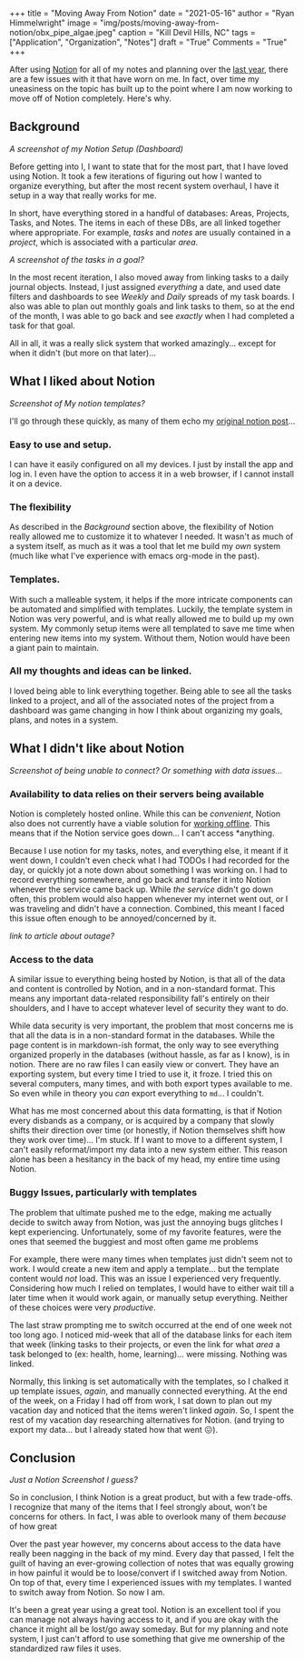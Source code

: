 +++
title   = "Moving Away From Notion"
date    = "2021-05-16"
author  = "Ryan Himmelwright"
image   = "img/posts/moving-away-from-notion/obx_pipe_algae.jpeg"
caption = "Kill Devil Hills, NC"
tags    = ["Application", "Organization", "Notes"]
draft   = "True"
Comments = "True"
+++

After using [Notion](https://notion.so) for all of my notes and planning over
the [last year](/post/trying-notion/), there are a few issues with it that have
worn on me.  In fact, over time my uneasiness on the topic has built up to the
point where I am now working to move off of Notion completely. Here's why.

<!--more-->

## Background

*A screenshot of my Notion Setup (Dashboard)*

Before getting into I, I want to state that for the most part, that I have loved
using Notion. It took a few iterations of figuring out how I wanted to organize
everything, but after the most recent system overhaul, I have it setup in a way
that really works for me.

In short, have everything stored in a handful of databases: Areas, Projects,
Tasks, and Notes.  The items in each of these DBs, are all linked together where
appropriate. For example, *tasks* and *notes* are usually contained in a
*project*, which is associated with a particular *area*.

*A screenshot of the tasks in a goal?*

In the most recent iteration, I also moved away from linking tasks to a daily
journal objects. Instead, I just assigned *everything* a date, and used date
filters and dashboards to see *Weekly* and *Daily* spreads of my task boards. I
also was able to plan out monthly goals and link tasks to them, so at the end of
the month, I was able to go back and see *exactly* when I had completed a task
for that goal.

All in all, it was a really slick system that worked amazingly... except for
when it didn't (but more on that later)...

## What I liked about Notion

*Screenshot of My notion templates?*

I'll go through these quickly, as many of them echo my [original notion
post](/post/trying-notion/)...

### Easy to use and setup. 
I can have it easily configured on all my devices. I just by install the app and
log in. I even have the option to access it in a web browser, if I cannot
install it on a device.

### The flexibility
As described in the *Background* section above, the flexibility of Notion really
allowed me to customize it to whatever I needed. It wasn't as much of a system
itself, as much as it was a tool that let me build my *own* system (much like
what I've experience with emacs org-mode in the past).

### Templates. 
With such a malleable system, it helps if the more intricate components can be
automated and simplified with templates. Luckily, the template system in Notion
was very powerful, and is what really allowed me to build  up my own system. My
commonly setup items were all templated to save me time when entering new items
into my system. Without them, Notion would have been a giant pain to maintain.

### All my thoughts and ideas can be linked. 
I loved being able to link everything together. Being able to see all the tasks
linked to a project, and all of the associated notes of the project from a
dashboard was game changing in how I think about organizing my goals, 
plans, and notes in a system.

## What I didn't like about Notion

*Screenshot of being unable to connect? Or something with data issues...*

### Availability to data relies on their servers being available
Notion is completely hosted online. While this can be *convenient*, Notion also
does not currently have a viable solution for [working
offline](https://www.notion.so/How-can-I-use-Notion-offline-de55148f97c84de3b6e71aa058906be4).
This means that if the Notion service goes down... I can't access *anything.

Because I use notion for my tasks, notes, and everything else, it meant if it
went down, I couldn't even check what I had TODOs I had recorded for the day, or
quickly jot a note down about something I was working on. I had to record
everything somewhere, and go back and transfer it into Notion whenever the
service came back up. While *the service* didn't go down often, this problem
would also happen whenever my internet went out, or I was traveling and didn't
have a connection. Combined, this meant I faced this issue often enough to be
annoyed/concerned by it.

*link to article about outage?*

### Access to the data

A similar issue to everything being hosted by Notion, is that all of the data
and content is controlled by Notion, and in a non-standard format. This means
any important data-related responsibility fall's entirely on their shoulders,
and I have to accept whatever level of security they want to do.

While data security is very important, the problem that most concerns me is that
all the data is in a non-standard format in the databases. While the page
content is in markdown-ish format, the only way to see everything organized
properly in the databases (without hassle, as far as I know), is in notion.
There are no raw files I can easily view or convert. They have an exporting
system, but every time I tried to use it, it froze. I tried this on several
computers, many times, and with both export types available to me. So even while
in theory you *can* export everything to `md`... I couldn't.

What has me most concerned about this data formatting, is that if Notion every
disbands as a company, or is acquired by a company that slowly shifts their
direction over time (or honestly, if Notion themselves shift how they work over
time)... I'm stuck. If I want to move to a different system, I can't easily
reformat/import my data into a new system either. This reason alone has been a
hesitancy in the back of my head, my entire time using Notion.

### Buggy Issues, particularly with templates
The problem that ultimate pushed me to the edge, making me actually decide to
switch away from Notion, was just the annoying bugs glitches I kept
experiencing. Unfortunately, some of my favorite features, were the ones that
seemed the buggiest and most often game me problems

For example, there were many times when templates just didn't seem not to work.
I would create a new item and apply a template... but the template content would
*not* load. This was an issue I experienced very frequently. Considering how
much I relied on templates, I would have to either wait till a later time when
it would work again, or manually setup everything. Neither of these choices were
very *productive*.

The last straw prompting me to switch occurred at the end of one week not too
long ago. I noticed mid-week that all of the database links for each item that
week (linking tasks to their projects, or even the link for what *area* a task
belonged to (ex: health, home, learning)... were missing. Nothing was linked. 
  
 Normally, this linking is set automatically with the templates, so I chalked it
 up template issues, *again*, and manually connected everything. At the end of
 the week, on a Friday I had off from work, I sat down to plan out my vacation
 day and noticed that the items weren't linked *again*. So, I spent the rest of
 my vacation day researching alternatives for Notion. (and trying to export my
 data... but I already stated how that went 😖).

## Conclusion

*Just a Notion Screenshot I guess?*

So in conclusion, I think Notion is a great product, but with a  few trade-offs.
I recognize that many of the items that I feel strongly about, won't be concerns
for others. In fact, I was able to overlook many of them *because* of how great

Over the past year however, my concerns about access to the data have really
been nagging in the back of my mind. Every day that passed, I felt the guilt of
having an ever-growing collection of notes that was equally growing in how
painful it would be to loose/convert if I switched away from Notion. On top of
that, every time I experienced issues with my templates. I wanted to switch
away from Notion. So now I am.

It's been a great year using a great tool. Notion is an excellent tool if you
can manage not always having access to it, and if you are okay with the chance
it might all be lost/go away someday. But for my planning and note system, I
just can't afford to use something that give me ownership of the standardized
raw files it uses.
